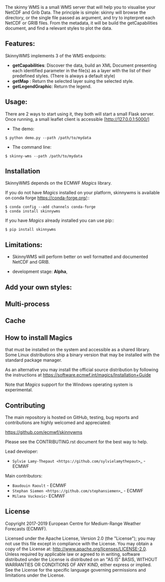 
The skinny WMS is a small WMS server that will help you to visualise your NetCDF and Grib Data.
The principle is simple: skinny will browse the directory, or the single file passed as argument, and try to inpterpret each NetCDF or GRIB files. From the metadata, it will be build the getCapabilities document, and find a relevant styles to plot the data. 


Features:
---------
SkinnyWMS implements 3 of the WMS endpoints:
- **getCapabilities**: Discover the data, build an XML Document presenting each identified parameter in the file(s) as a layer with the list of their predefined styles. (There is always a default style)  
- **getMap** : Return the  selected layer suing the selected style.
- **getLegendGraphic**: Return the legend.


Usage:
-----
There are 2 ways to start using it, they both will start a small Flask server. 
Once running, a small leaflet client is accessible [http://127.0.0.1:5000/]

* The demo:
```
$ python demo.py --path /path/to/mydata 
```
* The command line:
```
$ skinny-wms --path /path/to/mydata
```

Installation
------------

SkinnyWMS  depends on the ECMWF *Magics* library.

If you do not have *Magics* installed on your platform, skinnywms is available on conda forge https://conda-forge.org/::

    $ conda config --add channels conda-forge
    $ conda install skinnywms
    

If you have *Magics* already installed you can use pip::

    $ pip install skinnywms
    
Limitations:
------------
- SkinnyWMS will perform better on well formatted and documented NetCDF and GRIB.

- development stage: **Alpha**,

    
Add your own styles:
--------------------

Multi-process
-------------

Cache
-----


How to install Magics
-----------------------

that must be installed on the system and accessible as a shared library.
Some Linux distributions ship a binary version that may be installed with the standard package manager.


As an alternative you may install the official source distribution
by following the instructions at
https://software.ecmwf.int/magics/Installation+Guide

Note that *Magics* support for the Windows operating system is experimental.




Contributing
------------

The main repository is hosted on GitHub,
testing, bug reports and contributions are highly welcomed and appreciated:

https://github.com/ecmwf/skinnywms

Please see the CONTRIBUTING.rst document for the best way to help.

Lead developer:

- `Sylvie Lamy-Thepaut <https://github.com/sylvielamythepaut>`_ - ECMWF

Main contributors:

- `Baudouin Raoult` - ECMWF
- `Stephan Siemen <https://github.com/stephansiemen>`_ - ECMWF
- `Milana Vuckovic`- ECMWF


License
-------

Copyright 2017-2019 European Centre for Medium-Range Weather Forecasts (ECMWF).

Licensed under the Apache License, Version 2.0 (the "License");
you may not use this file except in compliance with the License.
You may obtain a copy of the License at: http://www.apache.org/licenses/LICENSE-2.0.
Unless required by applicable law or agreed to in writing, software
distributed under the License is distributed on an "AS IS" BASIS,
WITHOUT WARRANTIES OR CONDITIONS OF ANY KIND, either express or implied.
See the License for the specific language governing permissions and
limitations under the License.

